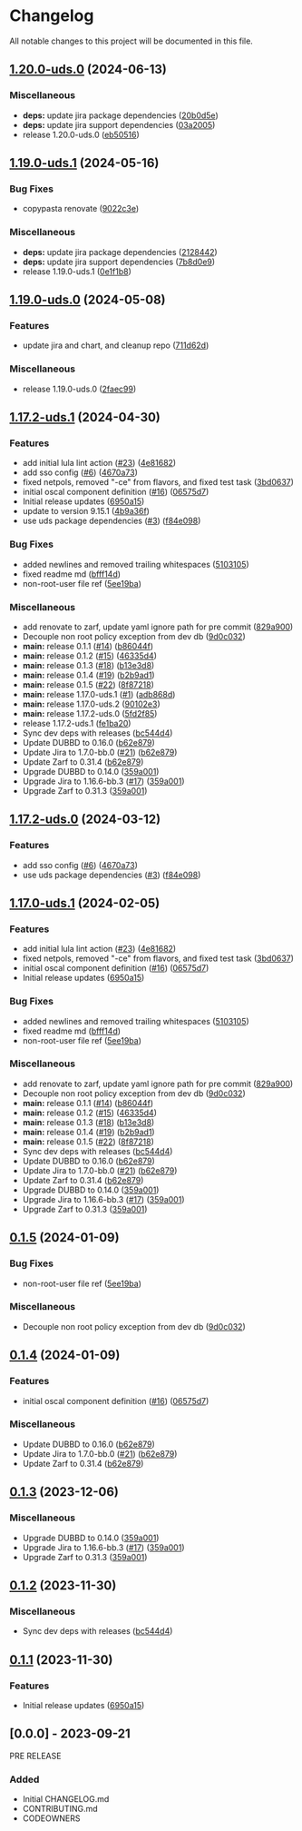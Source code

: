 # Changelog

All notable changes to this project will be documented in this file.

## [1.20.0-uds.0](https://github.com/defenseunicorns/uds-package-jira/compare/v1.19.0-uds.1...v1.20.0-uds.0) (2024-06-13)


### Miscellaneous

* **deps:** update jira package dependencies ([20b0d5e](https://github.com/defenseunicorns/uds-package-jira/commit/20b0d5e82de2738730972fd043c7cf82895206b0))
* **deps:** update jira support dependencies ([03a2005](https://github.com/defenseunicorns/uds-package-jira/commit/03a20051ae31fffe415e0345179f4654c0b98046))
* release 1.20.0-uds.0 ([eb50516](https://github.com/defenseunicorns/uds-package-jira/commit/eb50516ce4734cc509db99b7ed44634440ffcfa8))

## [1.19.0-uds.1](https://github.com/defenseunicorns/uds-package-jira/compare/v1.19.0-uds.0...v1.19.0-uds.1) (2024-05-16)


### Bug Fixes

* copypasta renovate ([9022c3e](https://github.com/defenseunicorns/uds-package-jira/commit/9022c3e7a4b37a1bce688ded0f422f73f27e9e5a))


### Miscellaneous

* **deps:** update jira package dependencies ([2128442](https://github.com/defenseunicorns/uds-package-jira/commit/2128442d6fa56dcec2a3d0cb854326342fd83694))
* **deps:** update jira support dependencies ([7b8d0e9](https://github.com/defenseunicorns/uds-package-jira/commit/7b8d0e9959cd9f4293149883ef62cd25ed6f15fb))
* release 1.19.0-uds.1 ([0e1f1b8](https://github.com/defenseunicorns/uds-package-jira/commit/0e1f1b81a28ce17306c0c8ac957fdb88b86af3b4))

## [1.19.0-uds.0](https://github.com/defenseunicorns/uds-package-jira/compare/v1.17.2-uds.1...v1.19.0-uds.0) (2024-05-08)


### Features

* update jira and chart, and cleanup repo ([711d62d](https://github.com/defenseunicorns/uds-package-jira/commit/711d62d57bd768d2cc9cdf99ffc1ed8ba1ffd7c3))


### Miscellaneous

* release 1.19.0-uds.0 ([2faec99](https://github.com/defenseunicorns/uds-package-jira/commit/2faec99bb3eadbb88436842c0f0e8d6c921fcb1b))

## [1.17.2-uds.1](https://github.com/defenseunicorns/uds-package-jira/compare/v1.17.2-uds.0...v1.17.2-uds.1) (2024-04-30)


### Features

* add initial lula lint action ([#23](https://github.com/defenseunicorns/uds-package-jira/issues/23)) ([4e81682](https://github.com/defenseunicorns/uds-package-jira/commit/4e81682335747c9b0e103d1cc6e38f1e851e47e5))
* add sso config ([#6](https://github.com/defenseunicorns/uds-package-jira/issues/6)) ([4670a73](https://github.com/defenseunicorns/uds-package-jira/commit/4670a738924682cd290ea331ab4bbe1b2b723cfb))
* fixed netpols, removed "-ce" from flavors, and fixed test task ([3bd0637](https://github.com/defenseunicorns/uds-package-jira/commit/3bd06377893857d0c656fcfb00c9dbea5c9918d5))
* initial oscal component definition ([#16](https://github.com/defenseunicorns/uds-package-jira/issues/16)) ([06575d7](https://github.com/defenseunicorns/uds-package-jira/commit/06575d7dea0c373a70adf2f875bdad1feb9677f4))
* Initial release updates ([6950a15](https://github.com/defenseunicorns/uds-package-jira/commit/6950a15f95457449690ce823bfaa3137552f04f4))
* update to version 9.15.1 ([4b9a36f](https://github.com/defenseunicorns/uds-package-jira/commit/4b9a36fd8daefb128ed144fc84545b37c9e2191b))
* use uds package dependencies ([#3](https://github.com/defenseunicorns/uds-package-jira/issues/3)) ([f84e098](https://github.com/defenseunicorns/uds-package-jira/commit/f84e0980b3173443f98c02551e69f6d1cb83d2ef))


### Bug Fixes

* added newlines and removed trailing whitespaces ([5103105](https://github.com/defenseunicorns/uds-package-jira/commit/5103105b1f9c11c5668970c62613637c0e911491))
* fixed readme md ([bfff14d](https://github.com/defenseunicorns/uds-package-jira/commit/bfff14ded4c1be0dd4977323970b863274d31e38))
* non-root-user file ref ([5ee19ba](https://github.com/defenseunicorns/uds-package-jira/commit/5ee19ba2e78712809590549ee5448830544eb7d0))


### Miscellaneous

* add renovate to zarf, update yaml ignore path for pre commit ([829a900](https://github.com/defenseunicorns/uds-package-jira/commit/829a900b6bb3f2b7ceeb324f6411b8d637570321))
* Decouple non root policy exception from dev db ([9d0c032](https://github.com/defenseunicorns/uds-package-jira/commit/9d0c032f13198a39f669cbe8e5ecf7594a578f49))
* **main:** release 0.1.1 ([#14](https://github.com/defenseunicorns/uds-package-jira/issues/14)) ([b86044f](https://github.com/defenseunicorns/uds-package-jira/commit/b86044f3e7bf60be5b8d58cbdffb67326239f124))
* **main:** release 0.1.2 ([#15](https://github.com/defenseunicorns/uds-package-jira/issues/15)) ([46335d4](https://github.com/defenseunicorns/uds-package-jira/commit/46335d43e9e709ff1946e55f9e231c28974e1272))
* **main:** release 0.1.3 ([#18](https://github.com/defenseunicorns/uds-package-jira/issues/18)) ([b13e3d8](https://github.com/defenseunicorns/uds-package-jira/commit/b13e3d86604b96d935279fbe4d1dc580f78e0847))
* **main:** release 0.1.4 ([#19](https://github.com/defenseunicorns/uds-package-jira/issues/19)) ([b2b9ad1](https://github.com/defenseunicorns/uds-package-jira/commit/b2b9ad1ae893853e9e3933196a9f34c29bba85f7))
* **main:** release 0.1.5 ([#22](https://github.com/defenseunicorns/uds-package-jira/issues/22)) ([8f87218](https://github.com/defenseunicorns/uds-package-jira/commit/8f87218432a6022342afa5228af1c477299440b4))
* **main:** release 1.17.0-uds.1 ([#1](https://github.com/defenseunicorns/uds-package-jira/issues/1)) ([adb868d](https://github.com/defenseunicorns/uds-package-jira/commit/adb868d49c1c970bdcccacef2f590501590cc3cc))
* **main:** release 1.17.0-uds.2 ([90102e3](https://github.com/defenseunicorns/uds-package-jira/commit/90102e3b3eacf439c907349ab887dc1ad1008c45))
* **main:** release 1.17.2-uds.0 ([5fd2f85](https://github.com/defenseunicorns/uds-package-jira/commit/5fd2f85e55979c7b3b829ec6d3b558155b5b56f2))
* release 1.17.2-uds.1 ([fe1ba20](https://github.com/defenseunicorns/uds-package-jira/commit/fe1ba20c3a40cd1eed8d5e2dd4768cc8fc53c904))
* Sync dev deps with releases ([bc544d4](https://github.com/defenseunicorns/uds-package-jira/commit/bc544d48661e78c4420f80b74a1a1243bdaf704b))
* Update DUBBD to 0.16.0 ([b62e879](https://github.com/defenseunicorns/uds-package-jira/commit/b62e87941a1fb74d88fc07f91e120bac5ddf962a))
* Update Jira to 1.7.0-bb.0 ([#21](https://github.com/defenseunicorns/uds-package-jira/issues/21)) ([b62e879](https://github.com/defenseunicorns/uds-package-jira/commit/b62e87941a1fb74d88fc07f91e120bac5ddf962a))
* Update Zarf to 0.31.4 ([b62e879](https://github.com/defenseunicorns/uds-package-jira/commit/b62e87941a1fb74d88fc07f91e120bac5ddf962a))
* Upgrade DUBBD to 0.14.0 ([359a001](https://github.com/defenseunicorns/uds-package-jira/commit/359a001eb3d771d5b479b59e7b1d8126e71c6366))
* Upgrade Jira to 1.16.6-bb.3 ([#17](https://github.com/defenseunicorns/uds-package-jira/issues/17)) ([359a001](https://github.com/defenseunicorns/uds-package-jira/commit/359a001eb3d771d5b479b59e7b1d8126e71c6366))
* Upgrade Zarf to 0.31.3 ([359a001](https://github.com/defenseunicorns/uds-package-jira/commit/359a001eb3d771d5b479b59e7b1d8126e71c6366))

## [1.17.2-uds.0](https://github.com/defenseunicorns/uds-package-jira/compare/v1.17.0-uds.1...v1.17.0-uds.2) (2024-03-12)


### Features

* add sso config ([#6](https://github.com/defenseunicorns/uds-package-jira/issues/6)) ([4670a73](https://github.com/defenseunicorns/uds-package-jira/commit/4670a738924682cd290ea331ab4bbe1b2b723cfb))
* use uds package dependencies ([#3](https://github.com/defenseunicorns/uds-package-jira/issues/3)) ([f84e098](https://github.com/defenseunicorns/uds-package-jira/commit/f84e0980b3173443f98c02551e69f6d1cb83d2ef))

## [1.17.0-uds.1](https://github.com/defenseunicorns/uds-package-jira/compare/v1.17.0-uds.0...v1.17.0-uds.1) (2024-02-05)


### Features

* add initial lula lint action ([#23](https://github.com/defenseunicorns/uds-package-jira/issues/23)) ([4e81682](https://github.com/defenseunicorns/uds-package-jira/commit/4e81682335747c9b0e103d1cc6e38f1e851e47e5))
* fixed netpols, removed "-ce" from flavors, and fixed test task ([3bd0637](https://github.com/defenseunicorns/uds-package-jira/commit/3bd06377893857d0c656fcfb00c9dbea5c9918d5))
* initial oscal component definition ([#16](https://github.com/defenseunicorns/uds-package-jira/issues/16)) ([06575d7](https://github.com/defenseunicorns/uds-package-jira/commit/06575d7dea0c373a70adf2f875bdad1feb9677f4))
* Initial release updates ([6950a15](https://github.com/defenseunicorns/uds-package-jira/commit/6950a15f95457449690ce823bfaa3137552f04f4))


### Bug Fixes

* added newlines and removed trailing whitespaces ([5103105](https://github.com/defenseunicorns/uds-package-jira/commit/5103105b1f9c11c5668970c62613637c0e911491))
* fixed readme md ([bfff14d](https://github.com/defenseunicorns/uds-package-jira/commit/bfff14ded4c1be0dd4977323970b863274d31e38))
* non-root-user file ref ([5ee19ba](https://github.com/defenseunicorns/uds-package-jira/commit/5ee19ba2e78712809590549ee5448830544eb7d0))


### Miscellaneous

* add renovate to zarf, update yaml ignore path for pre commit ([829a900](https://github.com/defenseunicorns/uds-package-jira/commit/829a900b6bb3f2b7ceeb324f6411b8d637570321))
* Decouple non root policy exception from dev db ([9d0c032](https://github.com/defenseunicorns/uds-package-jira/commit/9d0c032f13198a39f669cbe8e5ecf7594a578f49))
* **main:** release 0.1.1 ([#14](https://github.com/defenseunicorns/uds-package-jira/issues/14)) ([b86044f](https://github.com/defenseunicorns/uds-package-jira/commit/b86044f3e7bf60be5b8d58cbdffb67326239f124))
* **main:** release 0.1.2 ([#15](https://github.com/defenseunicorns/uds-package-jira/issues/15)) ([46335d4](https://github.com/defenseunicorns/uds-package-jira/commit/46335d43e9e709ff1946e55f9e231c28974e1272))
* **main:** release 0.1.3 ([#18](https://github.com/defenseunicorns/uds-package-jira/issues/18)) ([b13e3d8](https://github.com/defenseunicorns/uds-package-jira/commit/b13e3d86604b96d935279fbe4d1dc580f78e0847))
* **main:** release 0.1.4 ([#19](https://github.com/defenseunicorns/uds-package-jira/issues/19)) ([b2b9ad1](https://github.com/defenseunicorns/uds-package-jira/commit/b2b9ad1ae893853e9e3933196a9f34c29bba85f7))
* **main:** release 0.1.5 ([#22](https://github.com/defenseunicorns/uds-package-jira/issues/22)) ([8f87218](https://github.com/defenseunicorns/uds-package-jira/commit/8f87218432a6022342afa5228af1c477299440b4))
* Sync dev deps with releases ([bc544d4](https://github.com/defenseunicorns/uds-package-jira/commit/bc544d48661e78c4420f80b74a1a1243bdaf704b))
* Update DUBBD to 0.16.0 ([b62e879](https://github.com/defenseunicorns/uds-package-jira/commit/b62e87941a1fb74d88fc07f91e120bac5ddf962a))
* Update Jira to 1.7.0-bb.0 ([#21](https://github.com/defenseunicorns/uds-package-jira/issues/21)) ([b62e879](https://github.com/defenseunicorns/uds-package-jira/commit/b62e87941a1fb74d88fc07f91e120bac5ddf962a))
* Update Zarf to 0.31.4 ([b62e879](https://github.com/defenseunicorns/uds-package-jira/commit/b62e87941a1fb74d88fc07f91e120bac5ddf962a))
* Upgrade DUBBD to 0.14.0 ([359a001](https://github.com/defenseunicorns/uds-package-jira/commit/359a001eb3d771d5b479b59e7b1d8126e71c6366))
* Upgrade Jira to 1.16.6-bb.3 ([#17](https://github.com/defenseunicorns/uds-package-jira/issues/17)) ([359a001](https://github.com/defenseunicorns/uds-package-jira/commit/359a001eb3d771d5b479b59e7b1d8126e71c6366))
* Upgrade Zarf to 0.31.3 ([359a001](https://github.com/defenseunicorns/uds-package-jira/commit/359a001eb3d771d5b479b59e7b1d8126e71c6366))

## [0.1.5](https://github.com/defenseunicorns/uds-capability-jira/compare/v0.1.4...v0.1.5) (2024-01-09)


### Bug Fixes

* non-root-user file ref ([5ee19ba](https://github.com/defenseunicorns/uds-capability-jira/commit/5ee19ba2e78712809590549ee5448830544eb7d0))


### Miscellaneous

* Decouple non root policy exception from dev db ([9d0c032](https://github.com/defenseunicorns/uds-capability-jira/commit/9d0c032f13198a39f669cbe8e5ecf7594a578f49))

## [0.1.4](https://github.com/defenseunicorns/uds-capability-jira/compare/v0.1.3...v0.1.4) (2024-01-09)


### Features

* initial oscal component definition ([#16](https://github.com/defenseunicorns/uds-capability-jira/issues/16)) ([06575d7](https://github.com/defenseunicorns/uds-capability-jira/commit/06575d7dea0c373a70adf2f875bdad1feb9677f4))


### Miscellaneous

* Update DUBBD to 0.16.0 ([b62e879](https://github.com/defenseunicorns/uds-capability-jira/commit/b62e87941a1fb74d88fc07f91e120bac5ddf962a))
* Update Jira to 1.7.0-bb.0 ([#21](https://github.com/defenseunicorns/uds-capability-jira/issues/21)) ([b62e879](https://github.com/defenseunicorns/uds-capability-jira/commit/b62e87941a1fb74d88fc07f91e120bac5ddf962a))
* Update Zarf to 0.31.4 ([b62e879](https://github.com/defenseunicorns/uds-capability-jira/commit/b62e87941a1fb74d88fc07f91e120bac5ddf962a))

## [0.1.3](https://github.com/defenseunicorns/uds-capability-jira/compare/v0.1.2...v0.1.3) (2023-12-06)


### Miscellaneous

* Upgrade DUBBD to 0.14.0 ([359a001](https://github.com/defenseunicorns/uds-capability-jira/commit/359a001eb3d771d5b479b59e7b1d8126e71c6366))
* Upgrade Jira to 1.16.6-bb.3 ([#17](https://github.com/defenseunicorns/uds-capability-jira/issues/17)) ([359a001](https://github.com/defenseunicorns/uds-capability-jira/commit/359a001eb3d771d5b479b59e7b1d8126e71c6366))
* Upgrade Zarf to 0.31.3 ([359a001](https://github.com/defenseunicorns/uds-capability-jira/commit/359a001eb3d771d5b479b59e7b1d8126e71c6366))

## [0.1.2](https://github.com/defenseunicorns/uds-capability-jira/compare/v0.1.1...v0.1.2) (2023-11-30)


### Miscellaneous

* Sync dev deps with releases ([bc544d4](https://github.com/defenseunicorns/uds-capability-jira/commit/bc544d48661e78c4420f80b74a1a1243bdaf704b))

## [0.1.1](https://github.com/defenseunicorns/uds-capability-jira/compare/v0.1.0...v0.1.1) (2023-11-30)


### Features

* Initial release updates ([6950a15](https://github.com/defenseunicorns/uds-capability-jira/commit/6950a15f95457449690ce823bfaa3137552f04f4))

## [0.0.0] - 2023-09-21
PRE RELEASE

### Added
- Initial CHANGELOG.md
- CONTRIBUTING.md
- CODEOWNERS
